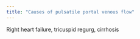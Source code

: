 ```yaml
---
title: "Causes of pulsatile portal venous flow"
---
```

Right heart failure, tricuspid regurg, cirrhosis

